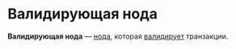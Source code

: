 # Валидирующая нода

**Валидирующая нода** — [нода](/ru/blockchain/node), которая [валидирует](/ru/blockchain/transaction/transaction-validation) транзакции.
